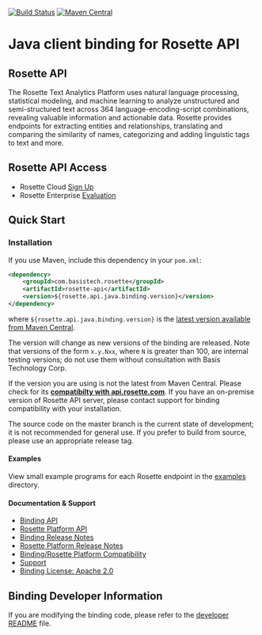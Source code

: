[![Build Status](https://travis-ci.org/rosette-api/java.svg?branch=master)](https://travis-ci.org/rosette-api/java)
[![Maven Central](https://maven-badges.herokuapp.com/maven-central/com.basistech.rosette/rosette-api-java-binding/badge.svg)](https://maven-badges.herokuapp.com/maven-central/com.basistech.rosette/rosette-api-java-binding)

# Java client binding for Rosette API #

## Rosette API
The Rosette Text Analytics Platform uses natural language processing, statistical modeling, and machine learning to
analyze unstructured and semi-structured text across 364 language-encoding-script combinations, revealing valuable
information and actionable data. Rosette provides endpoints for extracting entities and relationships, translating and
comparing the similarity of names, categorizing and adding linguistic tags to text and more.

## Rosette API Access
- Rosette Cloud [Sign Up](https://developer.rosette.com/signup)
- Rosette Enterprise [Evaluation](https://www.rosette.com/product-eval/)

## Quick Start

### Installation ##
If you use Maven, include this dependency in your `pom.xml`:

```xml
<dependency>
    <groupId>com.basistech.rosette</groupId>
    <artifactId>rosette-api</artifactId>
    <version>${rosette.api.java.binding.version}</version>
</dependency>
```

where `${rosette.api.java.binding.version}` is the [latest version available from Maven Central](https://search.maven.org/#search%7Cga%7C1%7Cg%3A%22com.basistech.rosette%22%20AND%20a%3A%22rosette-api%22).

The version will change as new versions of the binding are released. Note that versions of the form `x.y.Nxx`, where `N` is greater than 100, are internal testing versions; do not use them without consultation with Basis Technology Corp.

If the version you are using is not the latest from Maven Central. Please check for its
[**compatibilty with api.rosette.com**](https://developer.rosette.com/features-and-functions?java).
If you have an on-premise version of Rosette API server, please contact support for binding
compatibility with your installation.

The source code on the master branch is the current state of development; it is not recommended for general use.
If you prefer to build from source, please use an appropriate release tag.

#### Examples
View small example programs for each Rosette endpoint
in the [examples](https://github.com/rosette-api/java/tree/master/examples/src/main/java/com/basistech/rosette/examples) directory.

#### Documentation & Support
- [Binding API](https://rosette-api.github.io/java/)
- [Rosette Platform API](https://developer.rosette.com/features-and-functions)
- [Binding Release Notes](https://github.com/rosette-api/java/wiki/Release-Notes)
- [Rosette Platform Release Notes](https://support.rosette.com/hc/en-us/articles/360018354971-Release-Notes)
- [Binding/Rosette Platform Compatibility](https://developer.rosette.com/features-and-functions?java#)
- [Support](https://support.rosette.com)
- [Binding License: Apache 2.0](https://github.com/rosette-api/java/blob/develop/LICENSE.txt)

## Binding Developer Information
If you are modifying the binding code, please refer to the [developer README](https://github.com/rosette-api/java/tree/develop/DEVELOPER.md) file.


